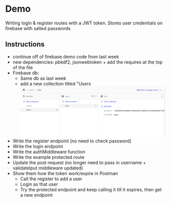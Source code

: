 # Demo
Writing login & register routes with a JWT token. Stores user credentials on firebase with salted passwords
 
## Instructions 
- continue off of firebase demo code from last week
- new dependencies: pbkdf2, jsonwebtoken + add the requires at the top of the file
- Firebase db: 
    - Same db as last week
    - add a new collection titled "Users
    !["firebase"](firebase.png)
- Write the register endpoint (no need to check password)
- Write the login endpoint
- Write the authMiddleware function
- Write the example protected route
- Update the post request (no longer need to pass in username + validateIput middleware updated)
- Show them how the token work/expire in Postman
    - Call the register to add a user
    - Login as that user
    - Try the protected endpoint and keep calling it till it expires, then get a new endpoint




